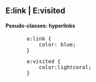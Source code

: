 ## E:link | E:visited
#### **Pseudo-classes: hyperlinks**

<div>
<ul class="add-css-in-html-without-align">
    <pre>
    a:link {
        color: blue;
    }</pre>
</ul>
<ul class="add-css-in-html-without-align">
    <pre>
    a:visited {
        color:lightcoral;
    }</pre>
</ul>
</div>
